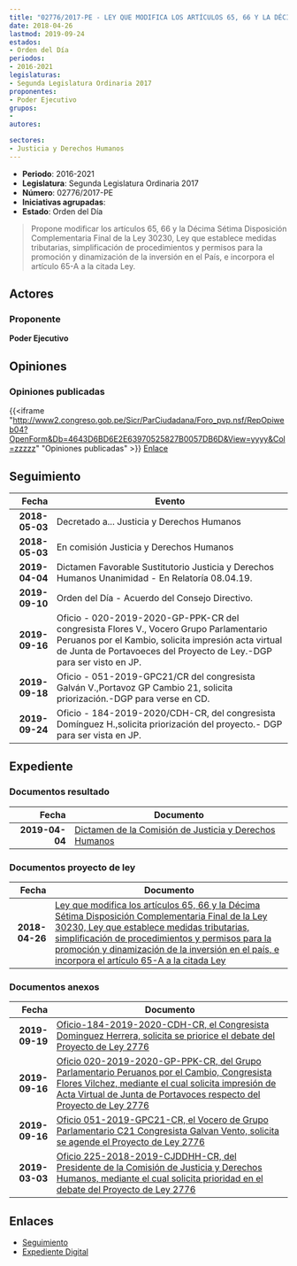 ```yaml
---
title: "02776/2017-PE - LEY QUE MODIFICA LOS ARTÍCULOS 65, 66 Y LA DÉCIMA SÉTIMA DISPOSICIÓN COMPLEMENTARIA FINAL DE LA LEY 30230, LEY QUE ESTABLECE MEDIDAS TRIBUTARIAS, SIMPLIFICACIÓN DE PROCEDIMIENTOS Y PERMISOS PARA LA PROMOCIÓN Y DINAMIZACIÓN DE LA INVERSIÓN EN EL PAÍS, E INCORPORA EL ARTÍCULO 65-A A LA CITADA LEY"
date: 2018-04-26
lastmod: 2019-09-24
estados:
- Orden del Día
periodos:
- 2016-2021
legislaturas:
- Segunda Legislatura Ordinaria 2017
proponentes:
- Poder Ejecutivo
grupos:
- 
autores:

sectores:
- Justicia y Derechos Humanos
---
```

- **Periodo**: 2016-2021
- **Legislatura**: Segunda Legislatura Ordinaria 2017
- **Número**: 02776/2017-PE
- **Iniciativas agrupadas**: 
- **Estado**: Orden del Día

> Propone modificar los artículos 65, 66 y la Décima Sétima Disposición Complementaria Final de la Ley 30230, Ley que establece medidas tributarias, simplificación de procedimientos y permisos para la promoción y dinamización de la inversión en el País, e incorpora el artículo 65-A a la citada Ley.


## Actores

### Proponente

**Poder Ejecutivo**

## Opiniones

### Opiniones publicadas

{{<iframe "http://www2.congreso.gob.pe/Sicr/ParCiudadana/Foro_pvp.nsf/RepOpiweb04?OpenForm&Db=4643D6BD6E2E63970525827B0057DB6D&View=yyyy&Col=zzzzz" "Opiniones publicadas" >}}
[Enlace](http://www2.congreso.gob.pe/Sicr/ParCiudadana/Foro_pvp.nsf/RepOpiweb04?OpenForm&Db=4643D6BD6E2E63970525827B0057DB6D&View=yyyy&Col=zzzzz)


## Seguimiento

| Fecha | Evento |
|------:|--------|
| **2018-05-03** | Decretado a... Justicia y Derechos Humanos |
| **2018-05-03** | En comisión Justicia y Derechos Humanos |
| **2019-04-04** | Dictamen Favorable Sustitutorio Justicia y Derechos Humanos Unanimidad - En Relatoría 08.04.19. |
| **2019-09-10** | Orden del Día - Acuerdo del Consejo Directivo. |
| **2019-09-16** | Oficio - 020-2019-2020-GP-PPK-CR del congresista Flores V., Vocero Grupo Parlamentario Peruanos por el Kambio, solicita impresión acta virtual de Junta de Portavoeces del Proyecto de Ley.-DGP para ser visto en JP. |
| **2019-09-18** | Oficio - 051-2019-GPC21/CR del congresista Galván V.,Portavoz GP Cambio 21, solicita priorización.-DGP para verse en CD. |
| **2019-09-24** | Oficio - 184-2019-2020/CDH-CR, del congresista Domínguez H.,solicita priorización del proyecto.- DGP para ser vista en JP. |

## Expediente

### Documentos resultado

| Fecha | Documento |
|------:|-----------|
| **2019-04-04** | [Dictamen de la Comisión de Justicia y Derechos Humanos](http://www.leyes.congreso.gob.pe/Documentos/2016_2021/Dictamenes/Proyectos_de_Ley/02776DCMAY20190404.pdf) |

### Documentos proyecto de ley

| Fecha | Documento |
|------:|-----------|
| **2018-04-26** | [Ley que modifica los artículos 65, 66 y la Décima Sétima Disposición Complementaria Final de la Ley 30230, Ley que establece medidas tributarias, simplificación de procedimientos y permisos para la promoción y dinamización de la inversión en el país, e incorpora el artículo 65-A a la citada Ley](http://www.leyes.congreso.gob.pe/Documentos/2016_2021/Proyectos_de_Ley_y_de_Resoluciones_Legislativas/PL0277620180426.pdf) |

### Documentos anexos

| Fecha | Documento |
|------:|-----------|
| **2019-09-19** | [Oficio-184-2019-2020-CDH-CR, el Congresista Dominguez Herrera, solicita se priorice el debate del Proyecto de Ley 2776](http://www.leyes.congreso.gob.pe/Documentos/2016_2021/Oficios/Congresistas/OFICIO-184-2019-2020-CDH-CR.pdf) |
| **2019-09-16** | [Oficio 020-2019-2020-GP-PPK-CR, del Grupo Parlamentario Peruanos por el Cambio, Congresista Flores Vilchez, mediante el cual solicita impresión de Acta Virtual de Junta de Portavoces respecto del Proyecto de Ley 2776](http://www.leyes.congreso.gob.pe/Documentos/2016_2021/Oficios/Grupos_Parlamentarios/OFICIO-020-2019-2020-GP-PPK-CR.pdf) |
| **2019-09-16** | [Oficio 051-2019-GPC21-CR, el Vocero de Grupo Parlamentario C21 Congresista Galvan Vento, solicita se agende el Proyecto de Ley 2776](http://www.leyes.congreso.gob.pe/Documentos/2016_2021/Oficios/Grupos_Parlamentarios/OFICIO-051-2019-GPC21-CR.pdf) |
| **2019-03-03** | [Oficio 225-2018-2019-CJDDHH-CR, del Presidente de la Comisión de Justicia y Derechos Humanos, mediante el cual solicita prioridad en el debate del Proyecto de Ley 2776](http://www.leyes.congreso.gob.pe/Documentos/2016_2021/Oficios/Comisiones_Ordinarias/OFICIO-225-2018-2019-CJDDHH-CR.pdf) |

## Enlaces

- [Seguimiento](http://www2.congreso.gob.pe/Sicr/TraDocEstProc/CLProLey2016.nsf/f7fff46988ca05b1052578e100829cc7/8e6ea107ff4bf3470525827b0059414c?OpenDocument)
- [Expediente Digital](http://www2.congreso.gob.pe/Sicr/TraDocEstProc/Expvirt_2011.nsf/visbusqptramdoc1621/02776?opendocument)

